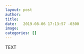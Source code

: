 ```yaml
---
layout: post
author: 
title:  
date:   2019-08-06 17:13:57 -0300
image: 
categories: []
---
```

TEXT